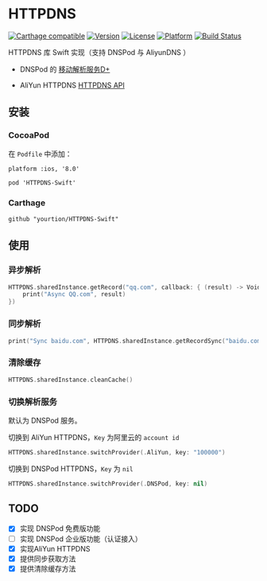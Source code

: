 # HTTPDNS

[![Carthage compatible](https://img.shields.io/badge/Carthage-compatible-4BC51D.svg?style=flat)](https://github.com/Carthage/Carthage)
[![Version](https://img.shields.io/cocoapods/v/HTTPDNS-Swift.svg?style=flat)](http://cocoapods.org/pods/HTTPDNS-Swift)
[![License](https://img.shields.io/cocoapods/l/HTTPDNS-Swift.svg?style=flat)](http://cocoapods.org/pods/HTTPDNS-Swift)
[![Platform](https://img.shields.io/cocoapods/p/HTTPDNS-Swift.svg?style=flat)](http://cocoapods.org/pods/HTTPDNS-Swift)
[![Build Status](https://travis-ci.org/yourtion/HTTPDNS-Swift.svg?branch=master)](https://travis-ci.org/yourtion/HTTPDNS-Swift)

HTTPDNS 库 Swift 实现（支持 DNSPod 与 AliyunDNS ）

- DNSPod 的 [移动解析服务D+](https://www.dnspod.cn/httpdns) 

- AliYun HTTPDNS [HTTPDNS API](https://help.aliyun.com/document_detail/dpa/sdk/RESTful/httpdns.html?spm=5176.docdpa/sdk/OneSDK/quick-start-ios.6.104.wmIJqo)

## 安装

### CocoaPod

在 `Podfile` 中添加：

```
platform :ios, '8.0'

pod 'HTTPDNS-Swift'
```

### Carthage

```
github "yourtion/HTTPDNS-Swift"
```


## 使用

### 异步解析

```swift
HTTPDNS.sharedInstance.getRecord("qq.com", callback: { (result) -> Void in
	print("Async QQ.com", result)
})
```

### 同步解析

```swift
print("Sync baidu.com", HTTPDNS.sharedInstance.getRecordSync("baidu.com"))
```

### 清除缓存

```swift
HTTPDNS.sharedInstance.cleanCache()
```

### 切换解析服务

默认为 DNSPod 服务。

切换到 AliYun HTTPDNS，`Key` 为阿里云的 `account id`

```swift
HTTPDNS.sharedInstance.switchProvider(.AliYun, key: "100000")
```

切换到 DNSPod HTTPDNS，`Key` 为 `nil`

```swift
HTTPDNS.sharedInstance.switchProvider(.DNSPod, key: nil)
```

## TODO

- [X] 实现 DNSPod 免费版功能
- [ ] 实现 DNSPod 企业版功能（认证接入）
- [X] 实现AliYun HTTPDNS
- [X] 提供同步获取方法
- [X] 提供清除缓存方法
